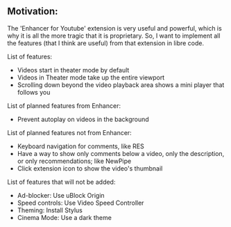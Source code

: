 ## Motivation:
The 'Enhancer for Youtube' extension is very useful and powerful, which is why it is all the more tragic that it is proprietary. So, I want to implement all the features (that I think are useful) from that extension in libre code.

List of features:
 - Videos start in theater mode by default
 - Videos in Theater mode take up the entire viewport
 - Scrolling down beyond the video playback area shows a mini player that follows you

List of planned features from Enhancer:
 - Prevent autoplay on videos in the background

List of planned features not from Enhancer:
 - Keyboard navigation for comments, like RES
 - Have a way to show only comments below a video, only the description, or only recommendations; like NewPipe
 - Click extension icon to show the video's thumbnail

List of features that will not be added:
 - Ad-blocker: Use uBlock Origin
 - Speed controls: Use Video Speed Controller
 - Theming: Install Stylus
 - Cinema Mode: Use a dark theme

